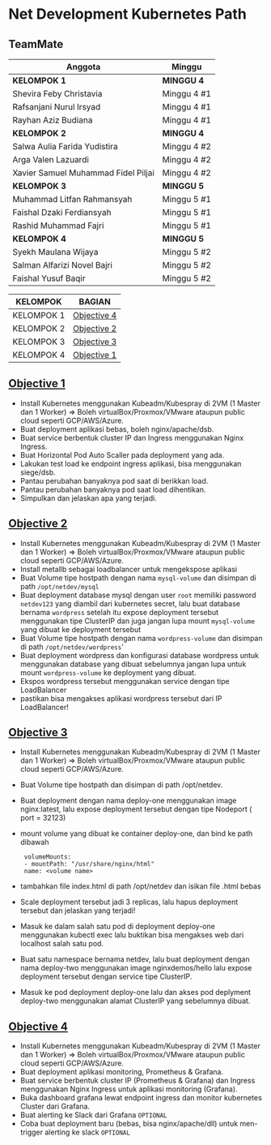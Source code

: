 # Net Development Kubernetes Path

## TeamMate
| Anggota|  Minggu|
|--|--|
|**KELOMPOK 1**|**MINGGU 4**|
|  Shevira Feby Christavia|  Minggu 4 #1|
|  Rafsanjani Nurul Irsyad|  Minggu 4 #1|
|  Rayhan Aziz Budiana|  Minggu 4 #1|
|**KELOMPOK 2**|**MINGGU 4**|
|  Salwa Aulia Farida Yudistira|  Minggu 4 #2|
|  Arga Valen Lazuardi|  Minggu 4 #2|
|  Xavier Samuel Muhammad Fidel Piljai|  Minggu 4 #2|
|**KELOMPOK 3**|**MINGGU 5**|
| Muhammad Litfan Rahmansyah |  Minggu 5 #1|
| Faishal Dzaki Ferdiansyah |  Minggu 5 #1|
| Rashid Muhammad Fajri |  Minggu 5 #1|
|**KELOMPOK 4**|**MINGGU 5**|
|  Syekh Maulana Wijaya|  Minggu 5 #2|
|  Salman Alfarizi Novel Bajri|  Minggu 5 #2|
|  Faishal Yusuf Baqir|  Minggu 5 #2|

|KELOMPOK  | BAGIAN|
|--|--|
| KELOMPOK 1 |  [Objective 4](./Objective4)|
| KELOMPOK 2 |  [Objective 2](./Objective2)|
| KELOMPOK 3 |  [Objective 3](./Objective3)|
| KELOMPOK 4 |  [Objective 1](./Objective1)|

## [Objective 1](./Objective1)

- Install Kubernetes menggunakan Kubeadm/Kubespray di 2VM (1 Master dan 1 Worker) => Boleh virtualBox/Proxmox/VMware ataupun public cloud seperti GCP/AWS/Azure.
- Buat deployment aplikasi bebas, boleh nginx/apache/dsb.
- Buat service berbentuk cluster IP dan Ingress menggunakan Nginx Ingress.
- Buat Horizontal Pod Auto Scaller pada deployment yang ada.
- Lakukan test load ke endpoint ingress aplikasi, bisa menggunakan siege/dsb.
- Pantau perubahan banyaknya pod saat di berikkan load.
- Pantau perubahan banyaknya pod saat load dihentikan.
- Simpulkan dan jelaskan apa yang terjadi.


## [Objective 2](./Objective2)

- Install Kubernetes menggunakan Kubeadm/Kubespray di 2VM (1 Master dan 1 Worker) => Boleh virtualBox/Proxmox/VMware ataupun public cloud seperti GCP/AWS/Azure.
- Install metallb sebagai loadbalancer untuk mengekspose aplikasi
- Buat Volume tipe hostpath dengan nama `mysql-volume` dan disimpan di path `/opt/netdev/mysql`
- Buat deployment database mysql dengan user `root` memiliki password `netdev123` yang diambil dari kubernetes secret, lalu buat database bernama `wordpress` setelah itu expose deployment tersebut menggunakan tipe ClusterIP dan juga jangan lupa mount `mysql-volume` yang dibuat ke deployment tersebut
- Buat Volume tipe hostpath dengan nama `wordpress-volume` dan disimpan di path `/opt/netdev/wordpress`'
- Buat deployment wordpress dan konfigurasi database wordpress untuk menggunakan database yang dibuat sebelumnya jangan lupa untuk mount `wordpress-volume` ke deployment yang dibuat.
- Ekspos wordpress tersebut menggunakan service dengan tipe LoadBalancer
- pastikan bisa mengakses aplikasi wordpress tersebut dari IP LoadBalancer!



## [Objective 3](./Objective3)

- Install Kubernetes menggunakan Kubeadm/Kubespray di 2VM (1 Master dan 1 Worker) => Boleh virtualBox/Proxmox/VMware ataupun public cloud seperti GCP/AWS/Azure.
- Buat Volume tipe hostpath dan disimpan di path /opt/netdev.
- Buat deployment dengan nama deploy-one menggunakan image nginx:latest, lalu expose deployment tersebut dengan tipe Nodeport ( port = 32123)
- mount volume yang dibuat ke container deploy-one, dan bind ke path dibawah
   ```
    volumeMounts:
    - mountPath: "/usr/share/nginx/html"
    name: <volume name>
    ```
    
- tambahkan file index.html di path /opt/netdev dan isikan file .html bebas
- Scale deployment tersebut jadi 3 replicas, lalu hapus deployment tersebut dan jelaskan yang terjadi!
- Masuk ke dalam salah satu pod di deployment deploy-one menggunakan kubectl exec lalu buktikan bisa mengakses web dari localhost salah satu pod.
- Buat satu namespace bernama netdev, lalu buat deployment dengan nama deploy-two menggunakan image nginxdemos/hello lalu expose deployment tersebut dengan service tipe ClusterIP.
- Masuk ke pod deployment deploy-one lalu dan akses pod deplyment deploy-two menggunakan alamat ClusterIP yang sebelumnya dibuat.

## [Objective 4](./Objective4)

- Install Kubernetes menggunakan Kubeadm/Kubespray di 2VM (1 Master dan 1 Worker) => Boleh virtualBox/Proxmox/VMware ataupun public cloud seperti GCP/AWS/Azure.
- Buat deployment aplikasi monitoring, Prometheus & Grafana.
- Buat service berbentuk cluster IP (Prometheus & Grafana) dan Ingress menggunakan Nginx Ingress untuk aplikasi monitoring (Grafana).
- Buka dashboard grafana lewat endpoint ingress dan monitor kubernetes Cluster dari Grafana.
- Buat alerting ke Slack dari Grafana `OPTIONAL`
- Coba buat deployment baru (bebas, bisa nginx/apache/dll) untuk men-trigger alerting ke slack `OPTIONAL`